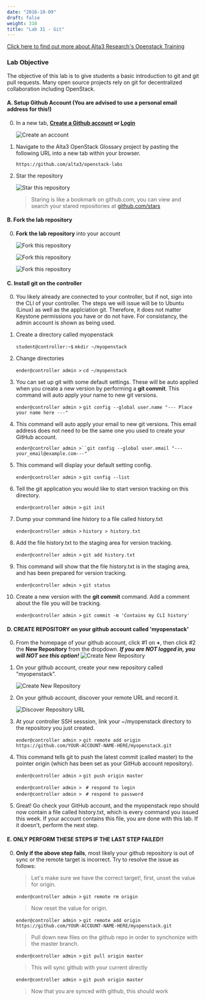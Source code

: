```yaml
---
date: "2016-10-09"
draft: false
weight: 310 
title: "Lab 31 - Git"
---
```

[Click here to find out more about Alta3 Research's Openstack Training](https://alta3.com/courses/openstack)

### Lab Objective

The objective of this lab is to give students a basic introduction to git and git pull requests.  Many open source projects rely on git for decentralized collaboration including OpenStack.

#### A. Setup Github Account (You are advised to use a personal email address for this!)

0. In a new tab, **[Create a Github account](https://github.com/join) or [Login](https://github.com/login)**

    ![Create an account](https://i.imgur.com/uTDaD5s.png)

0. Navigate to the Alta3 OpenStack Glossary project by pasting the following URL into a new tab within your browser.

    `https://github.com/alta3/openstack-labs`      

0. Star the repository

    ![Star this repository](https://i.imgur.com/LLAQVg7.png)

    > Staring is like a bookmark on github.com,  you can view and search your stared repositories at [github.com/stars](github.com/stars)

#### B. Fork the lab repository

0. **Fork the lab repository** into your account

    ![Fork this repository](https://i.imgur.com/JJc2Dht.png)

    ![Fork this repository](https://i.imgur.com/S9iDb2e.png)

    ![Fork this repository](https://i.imgur.com/Ro71WF6.png)

#### C. Install git on the controller

0. You likely already are connected to your controller, but if not, sign into the CLI of your controller. The steps we will issue will be to Ubuntu (Linux) as well as the applciation git. Therefore, it does not matter Keystone permissions you have or do not have. For consistancy, the admin account is shown as being used.

0. Create a directory called myopenstack

    `student@controller:~$` `mkdir ~/myopenstack`

0. Change directories

    `ender@controller admin >` `cd ~/myopenstack`

0. You can set up git with some default settings. These will be auto applied when you create a new version by performing a **git commit**. This command will auto apply your name to new git versions.

    `ender@controller admin >` `git config --global user.name "--- Place your name here ---"`

0. This command will auto apply your email to new git versions. This email address does not need to be the same one you used to create your GitHub account.

    `ender@controller admin >``git config --global user.email "---your_email@example.com---"`

0. This command will display your default setting config.

    `ender@controller admin >` `git config --list`

0. Tell the git application you would like to start version tracking on this directory.

    `ender@controller admin >` `git init`

0. Dump your command line history to a file called history.txt

    `ender@controller admin >` `history > history.txt`
    
0. Add the file history.txt to the staging area for version tracking.
    
    `ender@controller admin >` `git add history.txt`
    
0. This command will show that the file history.txt is in the staging area, and has been prepared for version tracking.

    `ender@controller admin >` `git status`
    
0. Create a new version with the **git commit** command. Add a comment about the file you will be tracking.

    `ender@controller admin >` `git commit -m 'Contains my CLI history'`

#### D. CREATE REPOSITORY on your github account called 'myopenstack'

0. From the homepage of your github account, click #1 on **+**, then click #2 the **New Repository** from the dropdown. ***If you are NOT logged in, you will NOT see this option!***
    ![Create New Repository](https://i.imgur.com/t4EBwol.png)

0. On your github account, create your new repository called "myopenstack".
 
    ![Create New Repository](https://i.imgur.com/VbWc0uW.png)

0. On your github account, discover your remote URL and record it.

    ![Discover Repository URL](https://i.imgur.com/5vA6Fag.png)

0. At your controller SSH sesssion, link your ~/myopenstack directory to the repository you just created.

    `ender@controller admin >` `git remote add origin https://github.com/YOUR-ACCOUNT-NAME-HERE/myopenstack.git`

0. This command tells git to push the latest commit (called master) to the pointer origin (which has been set as your GitHub account repository).

    `ender@controller admin >` `git push origin master`

    `ender@controller admin >` ` # respond to login`  
    `ender@controller admin >` ` # respond to password`

0. Great! Go check your GitHub account, and the myopenstack repo should now contain a file called history.txt, which is every command you issued this week. If your account contains this file, you are done with this lab. If it doesn't, perform the next step.

#### E. ONLY PERFORM THESE STEPS IF THE LAST STEP FAILED!!

0. **Only if the above step fails**, most likely your github repository is out of sync or the remote target is incorrect. Try to resolve the issue as follows:

    > Let's make sure we have the correct target!, first, unset the value for origin.  

    `ender@controller admin >` `git remote rm origin`
    
    > Now reset the value for origin.

    `ender@controller admin >` `git remote add origin https://github.com/YOUR-ACCOUNT-NAME-HERE/myopenstack.git`  

    > Pull down new files on the github repo in order to synchonize with the master branch.  

    `ender@controller admin >` `git pull origin master`

    > This will sync github with your current directly

    `ender@controller admin >` `git push origin master`

    > Now that you are synced with github, this should work
